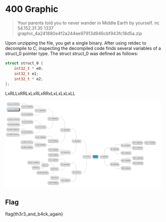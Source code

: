 # 400 Graphic

> Your parents told you to never wander in Middle Earth by yourself.
> nc 54.152.31.35 1337
> graphic_4a241880e4f2a244ee97913d946cbf943fc18d5a.zip

Upon unzipping the file, you get a single binary. After using retdec to decompile to C, inspecting the decompiled code finds several variables of a struct_0 pointer type. The struct struct_0 was defined as follows:

```c
struct struct_0 {
    int32_t * e0;
    int32_t e1;
    int32_t * e2;
};
```

LxRLLxRRLxLxRLxRRxLxLxLxLxLL

![graphic.jpg](files/graphic.jpg)


## Flag

flag{th3r3_and_b4ck_again}
